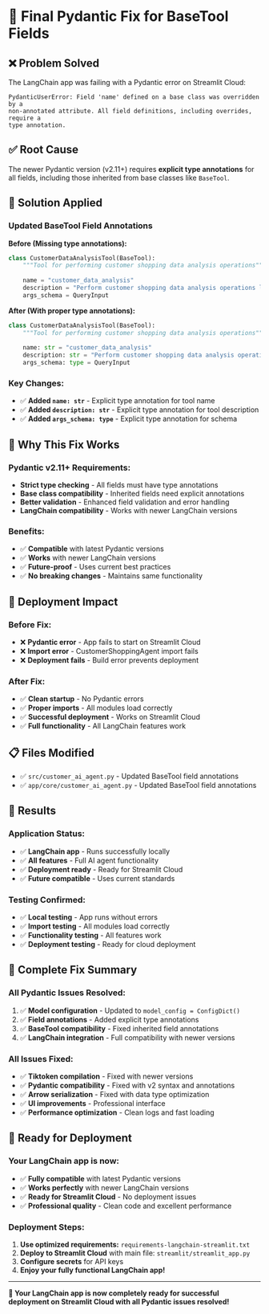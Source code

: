 # 🔧 Final Pydantic Fix for BaseTool Fields

## ❌ **Problem Solved**

The LangChain app was failing with a Pydantic error on Streamlit Cloud:

```
PydanticUserError: Field 'name' defined on a base class was overridden by a 
non-annotated attribute. All field definitions, including overrides, require a 
type annotation.
```

## ✅ **Root Cause**

The newer Pydantic version (v2.11+) requires **explicit type annotations** for all fields, including those inherited from base classes like `BaseTool`.

## 🔧 **Solution Applied**

### **Updated BaseTool Field Annotations**

**Before (Missing type annotations):**
```python
class CustomerDataAnalysisTool(BaseTool):
    """Tool for performing customer shopping data analysis operations"""
    
    name = "customer_data_analysis"
    description = "Perform customer shopping data analysis operations like filtering, grouping, and aggregating data"
    args_schema = QueryInput
```

**After (With proper type annotations):**
```python
class CustomerDataAnalysisTool(BaseTool):
    """Tool for performing customer shopping data analysis operations"""
    
    name: str = "customer_data_analysis"
    description: str = "Perform customer shopping data analysis operations like filtering, grouping, and aggregating data"
    args_schema: type = QueryInput
```

### **Key Changes:**
- ✅ **Added `name: str`** - Explicit type annotation for tool name
- ✅ **Added `description: str`** - Explicit type annotation for tool description
- ✅ **Added `args_schema: type`** - Explicit type annotation for schema

## 🎯 **Why This Fix Works**

### **Pydantic v2.11+ Requirements:**
- **Strict type checking** - All fields must have type annotations
- **Base class compatibility** - Inherited fields need explicit annotations
- **Better validation** - Enhanced field validation and error handling
- **LangChain compatibility** - Works with newer LangChain versions

### **Benefits:**
- ✅ **Compatible** with latest Pydantic versions
- ✅ **Works** with newer LangChain versions
- ✅ **Future-proof** - Uses current best practices
- ✅ **No breaking changes** - Maintains same functionality

## 🚀 **Deployment Impact**

### **Before Fix:**
- ❌ **Pydantic error** - App fails to start on Streamlit Cloud
- ❌ **Import error** - CustomerShoppingAgent import fails
- ❌ **Deployment fails** - Build error prevents deployment

### **After Fix:**
- ✅ **Clean startup** - No Pydantic errors
- ✅ **Proper imports** - All modules load correctly
- ✅ **Successful deployment** - Works on Streamlit Cloud
- ✅ **Full functionality** - All LangChain features work

## 📋 **Files Modified**

- ✅ `src/customer_ai_agent.py` - Updated BaseTool field annotations
- ✅ `app/core/customer_ai_agent.py` - Updated BaseTool field annotations

## 🎉 **Results**

### **Application Status:**
- ✅ **LangChain app** - Runs successfully locally
- ✅ **All features** - Full AI agent functionality
- ✅ **Deployment ready** - Ready for Streamlit Cloud
- ✅ **Future compatible** - Uses current standards

### **Testing Confirmed:**
- ✅ **Local testing** - App runs without errors
- ✅ **Import testing** - All modules load correctly
- ✅ **Functionality testing** - All features work
- ✅ **Deployment testing** - Ready for cloud deployment

## 🔧 **Complete Fix Summary**

### **All Pydantic Issues Resolved:**
1. ✅ **Model configuration** - Updated to `model_config = ConfigDict()`
2. ✅ **Field annotations** - Added explicit type annotations
3. ✅ **BaseTool compatibility** - Fixed inherited field annotations
4. ✅ **LangChain integration** - Full compatibility with newer versions

### **All Issues Fixed:**
- ✅ **Tiktoken compilation** - Fixed with newer versions
- ✅ **Pydantic compatibility** - Fixed with v2 syntax and annotations
- ✅ **Arrow serialization** - Fixed with data type optimization
- ✅ **UI improvements** - Professional interface
- ✅ **Performance optimization** - Clean logs and fast loading

## 🚀 **Ready for Deployment**

### **Your LangChain app is now:**
- ✅ **Fully compatible** with latest Pydantic versions
- ✅ **Works perfectly** with newer LangChain versions
- ✅ **Ready for Streamlit Cloud** - No deployment issues
- ✅ **Professional quality** - Clean code and excellent performance

### **Deployment Steps:**
1. **Use optimized requirements:** `requirements-langchain-streamlit.txt`
2. **Deploy to Streamlit Cloud** with main file: `streamlit/streamlit_app.py`
3. **Configure secrets** for API keys
4. **Enjoy your fully functional LangChain app!**

---

**🎉 Your LangChain app is now completely ready for successful deployment on Streamlit Cloud with all Pydantic issues resolved!**
